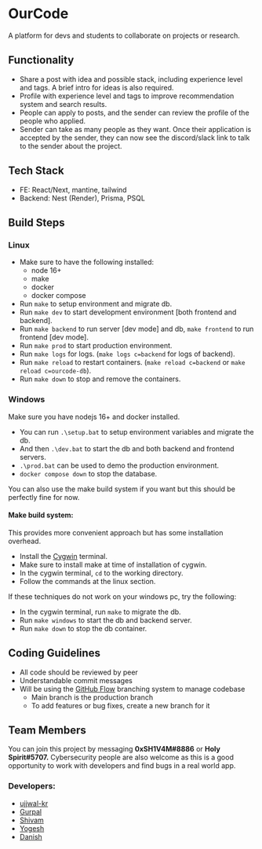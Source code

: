 # OurCode

A platform for devs and students to collaborate on projects or research.

## Functionality

- Share a post with idea and possible stack, including experience level and tags. A brief intro for ideas is also required.
- Profile with experience level and tags to improve recommendation system and search results.
- People can apply to posts, and the sender can review the profile of the people who applied.
- Sender can take as many people as they want. Once their application is accepted by the sender, they can now see the discord/slack link to talk to the sender about the project.

## Tech Stack

- FE: React/Next, mantine, tailwind
- Backend: Nest (Render), Prisma, PSQL

## Build Steps

### Linux
- Make sure to have the following installed:
    - node 16+
    - make
    - docker
    - docker compose
- Run `make` to setup environment and migrate db.
- Run `make dev` to start development environment [both frontend and backend].
- Run `make backend` to run server [dev mode] and db, `make frontend` to run frontend [dev mode].
- Run `make prod` to start production environment.
- Run `make logs` for logs. (`make logs c=backend` for logs of backend).
- Run `make reload` to restart containers. (`make reload c=backend` or `make reload c=ourcode-db`).
- Run `make down` to stop and remove the containers.

### Windows

Make sure you have nodejs 16+ and docker installed.

- You can run `.\setup.bat` to setup environment variables and migrate the db.
- And then `.\dev.bat` to start the db and both backend and frontend servers.
- `.\prod.bat` can be used to demo the production environment.
- `docker compose down` to stop the database.

You can also use the make build system if you want but this should be perfectly fine for now.

#### Make build system:

This provides more convenient approach but has some installation overhead.

- Install the [Cygwin](https://www.cygwin.com/) terminal.
- Make sure to install make at time of installation of cygwin.
- In the cygwin terminal, `cd` to the working directory.
- Follow the commands at the linux section.

If these techniques do not work on your windows pc, try the following:

- In the cygwin terminal, run `make` to migrate the db.
- Run `make windows` to start the db and backend server.
- Run `make down` to stop the db container.

## Coding Guidelines

- All code should be reviewed by peer
- Understandable commit messages
- Will be using the [GitHub Flow](https://docs.github.com/en/get-started/quickstart/github-flow) branching system to manage codebase
    - Main branch is the production branch
    - To add features or bug fixes, create a new branch for it

## Team Members

You can join this project by messaging **0xSH1V4M#8886** or **Holy Spirit#5707.** Cybersecurity people are also welcome as this is a good opportunity to work with developers and find bugs in a real world app. 

### Developers:

- [ujjwal-kr](https://github.com/ujjwal-kr)
- [Gurpal](https://github.com/phantomknight287)
- [Shivam](https://github.com/shivam1317)
- [Yogesh](https://bit.ly/github_KYogesh20)
- [Danish](https://github.com/HyperDanisH)
